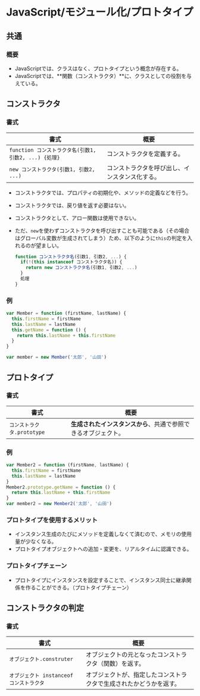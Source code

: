 # JavaScript/モジュール化/プロトタイプ

## 共通

### 概要

- JavaScriptでは、クラスはなく、プロトタイプという概念が存在する。
- JavaScriptでは、**関数（コンストラクタ）**に、クラスとしての役割を与えている。

## コンストラクタ

### 書式

| 書式                                                  | 概要                                           |
| ----------------------------------------------------- | ---------------------------------------------- |
| `function コンストラクタ名(引数1, 引数2, ...) {処理}` | コンストラクタを定義する。                     |
| `new コンストラクタ(引数1, 引数2, ...)`               | コンストラクタを呼び出し、インスタンス化する。 |

- コンストラクタでは、プロパティの初期化や、メソッドの定義などを行う。

- コンストラクタでは、戻り値を返す必要はない。

- コンストラクタとして、アロー関数は使用できない。

- ただ、`new`を使わずコンストラクタを呼び出すことも可能である（その場合はグローバル変数が生成されてしまう）ため、以下のように`this`の判定を入れるのが望ましい。

  ```js
  function コンストラクタ名(引数1, 引数2, ...) {
    if(!(this instanceof コンストラクタ名)) {
      return new コンストラクタ名(引数1, 引数2, ...)
    }
    処理
  }
  ```

### 例

```js
var Member = function (firstName, lastName) {
  this.firstName = firstName
  this.lastName = lastName
  this.getName = function () {
    return this.lastName + this.firstName
  }
}

var member = new Member('太郎', '山田')
```

## プロトタイプ

### 書式

| 書式                       | 概要                                                         |
| -------------------------- | ------------------------------------------------------------ |
| `コンストラクタ.prototype` | **生成されたインスタンスから**、共通で参照できるオブジェクト。 |

### 例

```js
var Member2 = function (firstName, lastName) {
  this.firstName = firstName
  this.lastName = lastName
}
Member2.prototype.getName = function () {
  return this.lastName + this.firstName
}
var member2 = new Member2('太郎', '山田')
```

### プロトタイプを使用するメリット

- インスタンス生成のたびにメソッドを定義しなくて済むので、メモリの使用量が少なくなる。
- プロトタイプオブジェクトへの追加・変更を、リアルタイムに認識できる。

### プロトタイプチェーン

- プロトタイプにインスタンスを設定することで、インスタンス同士に継承関係を作ることができる。（プロトタイプチェーン）

## コンストラクタの判定

### 書式

| 書式                                     | 概要                                                         |
| ---------------------------------------- | ------------------------------------------------------------ |
| `オブジェクト.construter`                | オブジェクトの元となったコンストラクタ（関数）を返す。       |
| `オブジェクト instanceof コンストラクタ` | オブジェクトが、指定したコンストラクタで生成されたかどうかを返す。 |
